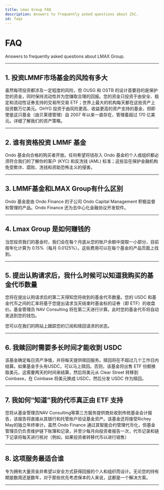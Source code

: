 ```yaml
---
title: Lmax Group FAQ
description: Answers to frequently asked questions about ZSC.
id: faqs
---
```


# FAQ

Answers to frequently asked questions about LMAX Group.

---

## 1. 投资LMMF市场基金的风险有多大

虽然每项投资都涉及一定程度的风险，但 OUSG 和 OSTB 的设计首要目的是保护您的资金，同时保持流动性并为您赚取合理的回报。您的资金只投资于由安全、稳定和流动性证券支持的交易所交易 ETF；世界上最大的机构每天都在这些资产上投资数万亿美元。OHYG 投资于由风险更高、收益更高的资产支持的基金，但即使是这只基金（由贝莱德管理）自 2007 年以来一直存在，管理着超过 170 亿美元。详细了解我们的资产策略。



---

## 2. 谁有资格投资 LMMF 基金

Ondo 基金向合格的购买者开放。任何希望将钱存入 Ondo 基金的个人或组织都必须符合我们的了解你的客户 (KYC) 和反洗钱 (AML) 标准；这些旨在保护金融机构免受欺诈、腐败、洗钱和资助恐怖主义的侵害。 

---

## 3. LMMF基金和LMAX Group有什么区别

Ondo 基金是由 Ondo Finance 的子公司 Ondo Capital Management 积极监督和管理的产品。Ondo Finance 还为去中心化金融协议开发软件。


---

## 4. Lmax Group 是如何赚钱的

当您投资我们的基金时，我们会在每个月底从您的账户余额中提取一小部分，目前按年化计算为 0.15%（每月 0.0125%）。这些费用可以在每个基金的产品页面上找到。

---


## 5. 提出认购请求后，我什么时候可以知道我购买的基金代币数量

您将在提出认购请求后的第二天得知您将收到的基金代币数量。您的 USDC 和基金代币之间的汇率将基于您提出请求当天结束时基金标的证券（即 ETF）的收盘价。基金管理员 NAV Consulting 将在第二天进行计算。此时您的基金代币将自动发送到您的钱包。

您可以在我们的网站上跟踪您的订阅和赎回请求的状态。

---

## 6. 我赎回时需要多长时间才能收到 USDC

该基金确定每日资产净值，并将每天提供赎回服务。赎回将在不超过几个工作日内结算。如果基金手头有USDC，可以马上赎回。否则，该基金将出售 ETF 份额换取美元，这需要两天的时间来结算，然后将美元从 Cl​​ear Street 转移到 Coinbase，在 Coinbase 将美元换成 USDC，然后分发 USDC 作为赎回。

---

## 7. 我如何“知道”我的代币真正由 ETF 支持

您将从基金管理员NAV Consulting等第三方服务提供商处收到传统基金会计报告，该报告将直接从其银行和托管账户验证基金资产。该基金还将接受Richey May的独立年终审计。虽然 Ondo Finance 通过其智能合约管理代币化，但基金管理员仍负责维护链下账簿和记录，并至少每月向投资者报告一次，代币记录和链下记录将每天进行核对（例如，如果投资者转移代币以进行销售）

---

## 8. 这项服务最适合谁

专为拥有大量资金并希望以安全方式获得回报的个人和组织而设计。无论您的持有期是数周还是数年，对于那些优先考虑保本的人来说，这都是一个解决方案。

---